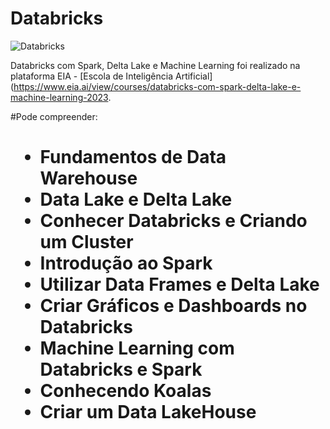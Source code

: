 # Databricks
![Databricks](https://upload.wikimedia.org/wikipedia/commons/thumb/6/63/Databricks_Logo.png/800px-Databricks_Logo.png)

Databricks com Spark, Delta Lake e Machine Learning foi realizado na plataforma EIA - [Escola de Inteligência Artificial](https://www.eia.ai/view/courses/databricks-com-spark-delta-lake-e-machine-learning-2023.

 
#Pode compreender:<h1>

* Fundamentos de Data Warehouse
* Data Lake e Delta Lake
* Conhecer Databricks e Criando um Cluster
* Introdução ao Spark
* Utilizar Data Frames e Delta Lake
* Criar Gráficos e Dashboards no Databricks
* Machine Learning com Databricks e Spark
* Conhecendo Koalas
* Criar um Data LakeHouse
